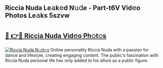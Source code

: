 ## Riccia Nuda Le𝚊k𝚎d N𝚞𝚍e - Part-t6V Vid𝚎o Photos Le𝚊ks 5szvw

# <h2><a href="http://fbdlvg.evod.top/?m=Riccia+Nuda">🔗 👉🔴 Riccia Nuda Vid𝚎o Ph𝚘t𝚘s</a></h2>

[![Riccia Nuda N𝚞d𝚎s](https://i.imgur.com/8V9OHl7.gif)](http://fbdlvg.evod.top/?m=Riccia+Nuda)
Online personality Riccia Nuda with a passion for dance and lifestyle, creating engaging content. The public's fascination with Riccia Nuda personal life has only added to his allure as a public figure. 
